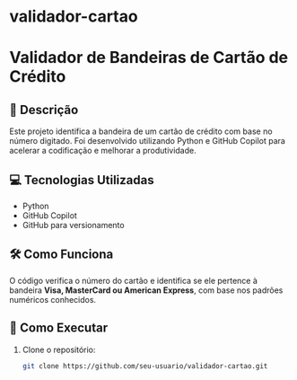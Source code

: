 # validador-cartao
# Validador de Bandeiras de Cartão de Crédito  

## 🚀 Descrição  
Este projeto identifica a bandeira de um cartão de crédito com base no número digitado. Foi desenvolvido utilizando Python e GitHub Copilot para acelerar a codificação e melhorar a produtividade.  

## 💻 Tecnologias Utilizadas  
- Python  
- GitHub Copilot  
- GitHub para versionamento  

## 🛠 Como Funciona  
O código verifica o número do cartão e identifica se ele pertence à bandeira **Visa, MasterCard ou American Express**, com base nos padrões numéricos conhecidos.  

## 🔧 Como Executar  
1. Clone o repositório:  
   ```bash
   git clone https://github.com/seu-usuario/validador-cartao.git
